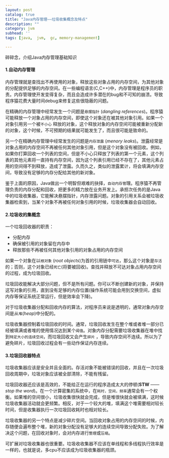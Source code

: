 ```yaml
---
layout: post
catalog: true
title: "Java内存管理——垃圾收集概念及特点"
description: ""
category: jvm
subhead: ''
tags: [java,  jvm,  gc, memory-management]

---
```


碎碎念，介绍Java内存管理基础知识

#### 1.自动内存管理
内存管理就是查找出不再使用的对象，释放这些对象占用的内存空间，为其他对象的分配提供足够的内存空间。在一些编程语言(C,C++)中，内存管理是程序员的职责。内存管理使开发变得复杂，而且会造成许多潜在的bug和不可知的崩溃。导致程序猿花费大量时间debug来修复这些很隐蔽的问题。

在精确的内存管理中经常发生一个问题是`悬摆指针` (*dangling references*)。程序猿可能释放一个对象占用的内存空间，即使这个对象还在被其他对象引用。如果一个对象引用另一个被`不小心` 释放的对象，这个释放对象的内存空间可能被重新分配新的对象，这个时候，不可预期的结果就可能发生了，而且很可能是致命的。

另一个在精确内存管理中经常发生的问题是`内存泄露` (*menory leaks*)。泄露经常是对象占用的内存空间不再被任何其他对象引用，但是这个对象没有被回收。例如，如果你打算回收一个列表的空间，但是不小心只释放了列表的第一个元素，这个列表的其他元素将一直持有内存空间，因为这个列表引用已经不存在了，其他元素占用的空间得不到释放，造成了泄露。久而久之，类似的泄露累计，将会填满内存空间，导致没有足够的内存分配给其他的新对象。

鉴于上面的原因，Java做出一个明智但艰难的抉择，`自动内存管`理。程序猿不再管理负责的内存分配和回收，把更多的精力放在业务开发上。承担次任务的是Java中的垃圾收集器，它能解决悬摆指针，内存泄露问题。对象的引用关系会被垃圾收集器检索到，当某个对象不再被任何对象引用的时候，垃圾收集器会自动回收。

#### 2.垃圾收的集概念

一个垃圾回收器的职责：

* 分配内存
* 确保被引用的对象留在内存中
* 释放那些不再被任何其他对象引用的对象占用的内存空间

如果一个对象在以`根对象` (*root objects*)为首的引用链中`可达`，那么这个对象是`存活`的；否则，这个对象已经`死亡`(将要被回收)。查找并释放不可达对象占用内存空间的过程，成为垃圾回收。

垃圾回收能解决大部分问题，但不是所有问题。你可以不断创建新的对象，并保持这写对象的引用，直到没有足够的内存位置(操作系统可能会用到交换空间，虚拟内存等保证系统正常运行，但是效率会下降)。

对于垃圾收集器分配和回收内存的算法，对程序员来说是透明的，通常对象内存空间是从`堆`(*heap*)中分配的。

垃圾收集器控制着垃圾回收的时间。通常，垃圾回收发生在整个堆或者堆一部分已经被填满或者堆的使用情况达到某个`阈值`。对象内存分配需要垃圾收集器在堆中找到`特定大小的连续空间`，而垃圾回收又会产生`碎片` ，导致内存空间不连续。所以为了避免碎片，垃圾回收过程会有一些动作保证内存连续。

#### 3.垃圾回收器特点

垃圾收集器应该是安全并且全面的。存活对象不能被错误的回收，并且在一次垃圾回收周期中，垃圾对象应该被全部清除，不能有残留。

垃圾回收器还应该是高效的，不能给正在运行的程序造成太大的停顿(**STW** —— *stop the word*)。在一个计算密集的系统中，在`耗时，空间，频率`通常会有一个权衡。如果堆的空间很小，垃圾收集很快就会完成，但是堆很快就会被填满，这时候垃圾收集器活动就会更频繁。相反，对于一个较大的堆，填满这个堆需要相对较长时间，但是收集器执行一次垃圾回收耗时也相对较长。

垃圾收集器的另一个特点是减少碎片空间。当回收对象占用的内存空间的时候，内存随便会遍布整个堆，新的对象分配没有足够大的连续空间导致分配失败。为了解决这个问题，在回收对象时，会对内存进行`整理`或`压缩`。

可扩展对垃圾收集器也很重要。垃圾收收集器不应该在单线程和多线程执行效率是一样的，也就是说，多cpu不应该成为垃圾收集器的瓶颈。

